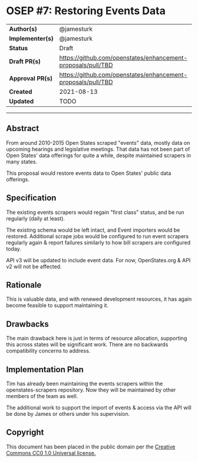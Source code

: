 # OSEP #7: Restoring Events Data

|                    |            |
|--------------------|------------|
| **Author(s)**      | @jamesturk |
| **Implementer(s)** | @jamesturk |
| **Status**         |   Draft    |
| **Draft PR(s)**    | https://github.com/openstates/enhancement-proposals/pull/TBD |
| **Approval PR(s)** | https://github.com/openstates/enhancement-proposals/pull/TBD |
| **Created**        | 2021-08-13 |
| **Updated**        | TODO |

---

## Abstract

From around 2010-2015 Open States scraped "events" data, mostly data on upcoming hearings and legislative meetings.  That data has not been part of Open States' data offerings for quite a while, despite maintained scrapers in many states.

This proposal would restore events data to Open States' public data offerings.

## Specification

The existing events scrapers would regain "first class" status, and be run regularly (daily at least).

The existing schema would be left intact, and Event importers would be restored.  Additional scrape jobs would be configured to run event scrapers regularly again & report failures similarly to how bill scrapers are configured today.

API v3 will be updated to include event data.   For now, OpenStates.org & API v2 will not be affected.

## Rationale

This is valuable data, and with renewed development resources, it has again become feasible to support maintaining it.

## Drawbacks

The main drawback here is just in terms of resource allocation, supporting this across states will be significant work.  There are no backwards compatibility concerns to address.

## Implementation Plan

Tim has already been maintaining the events scrapers within the openstates-scrapers repository.  Now they will be maintained by other members of the team as well.

The additional work to support the import of events & access via the API will be done by James or others under his supervision.

## Copyright

This document has been placed in the public domain per the [Creative Commons CC0 1.0 Universal license.](https://creativecommons.org/publicdomain/zero/1.0/deed)

